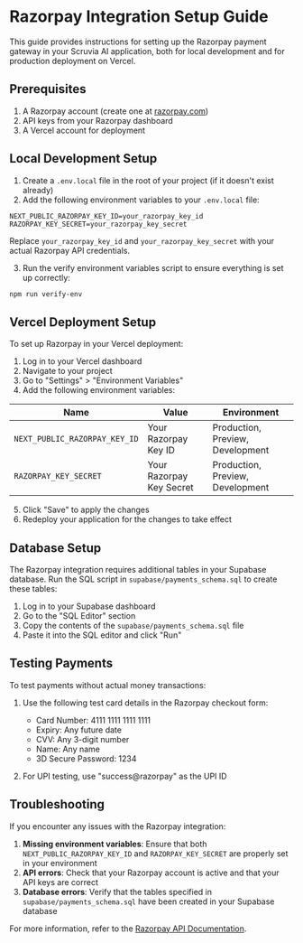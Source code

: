 # Razorpay Integration Setup Guide

This guide provides instructions for setting up the Razorpay payment gateway in your Scruvia AI application, both for local development and for production deployment on Vercel.

## Prerequisites

1. A Razorpay account (create one at [razorpay.com](https://razorpay.com))
2. API keys from your Razorpay dashboard
3. A Vercel account for deployment

## Local Development Setup

1. Create a `.env.local` file in the root of your project (if it doesn't exist already)
2. Add the following environment variables to your `.env.local` file:

```
NEXT_PUBLIC_RAZORPAY_KEY_ID=your_razorpay_key_id
RAZORPAY_KEY_SECRET=your_razorpay_key_secret
```

Replace `your_razorpay_key_id` and `your_razorpay_key_secret` with your actual Razorpay API credentials.

3. Run the verify environment variables script to ensure everything is set up correctly:

```bash
npm run verify-env
```

## Vercel Deployment Setup

To set up Razorpay in your Vercel deployment:

1. Log in to your Vercel dashboard
2. Navigate to your project
3. Go to "Settings" > "Environment Variables"
4. Add the following environment variables:

| Name | Value | Environment |
|------|-------|-------------|
| `NEXT_PUBLIC_RAZORPAY_KEY_ID` | Your Razorpay Key ID | Production, Preview, Development |
| `RAZORPAY_KEY_SECRET` | Your Razorpay Key Secret | Production, Preview, Development |

5. Click "Save" to apply the changes
6. Redeploy your application for the changes to take effect

## Database Setup

The Razorpay integration requires additional tables in your Supabase database. Run the SQL script in `supabase/payments_schema.sql` to create these tables:

1. Log in to your Supabase dashboard
2. Go to the "SQL Editor" section
3. Copy the contents of the `supabase/payments_schema.sql` file
4. Paste it into the SQL editor and click "Run"

## Testing Payments

To test payments without actual money transactions:

1. Use the following test card details in the Razorpay checkout form:
   - Card Number: 4111 1111 1111 1111
   - Expiry: Any future date
   - CVV: Any 3-digit number
   - Name: Any name
   - 3D Secure Password: 1234

2. For UPI testing, use "success@razorpay" as the UPI ID

## Troubleshooting

If you encounter any issues with the Razorpay integration:

1. **Missing environment variables**: Ensure that both `NEXT_PUBLIC_RAZORPAY_KEY_ID` and `RAZORPAY_KEY_SECRET` are properly set in your environment
2. **API errors**: Check that your Razorpay account is active and that your API keys are correct
3. **Database errors**: Verify that the tables specified in `supabase/payments_schema.sql` have been created in your Supabase database

For more information, refer to the [Razorpay API Documentation](https://razorpay.com/docs/). 